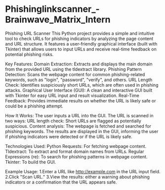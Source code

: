 # Phishinglinkscanner_-Brainwave_Matrix_Intern
Phishing URL Scanner This Python project provides a simple and intuitive tool to check URLs for phishing indicators by analyzing the page content and URL structure. It features a user-friendly graphical interface (built with Tkinter) that allows users to input URLs and receive real-time feedback on potential phishing risks.

Key Features:
Domain Extraction: Extracts and displays the main domain from the provided URL using the tldextract library.
Phishing Pattern Detection: Scans the webpage content for common phishing-related keywords, such as "login", "password", "verify", and others.
URL Length Check: Identifies suspiciously short URLs, which are often used in phishing attacks.
Graphical User Interface (GUI): A clean and interactive GUI built with Tkinter for easy URL input and result visualization.
Real-Time Feedback: Provides immediate results on whether the URL is likely safe or could be a phishing attempt.

How It Works:
The user inputs a URL into the GUI.
The URL is scanned in two ways:
URL length check: Short URLs are flagged as potentially suspicious.
Content analysis: The webpage is fetched and searched for phishing keywords.
The results are displayed in the GUI, informing the user if phishing indicators were detected or if the URL is likely safe.

Technologies Used:
Python Requests: For fetching webpage content.
Tldextract: To extract and format domain names from URLs.
Regular Expressions (re): To search for phishing patterns in webpage content.
Tkinter: To build the GUI.

Example Usage:
1.Enter a URL like http://example.com in the URL input field.
2.Click "Scan URL."
3.View the results: either a warning about phishing indicators or a confirmation that the URL appears safe.
